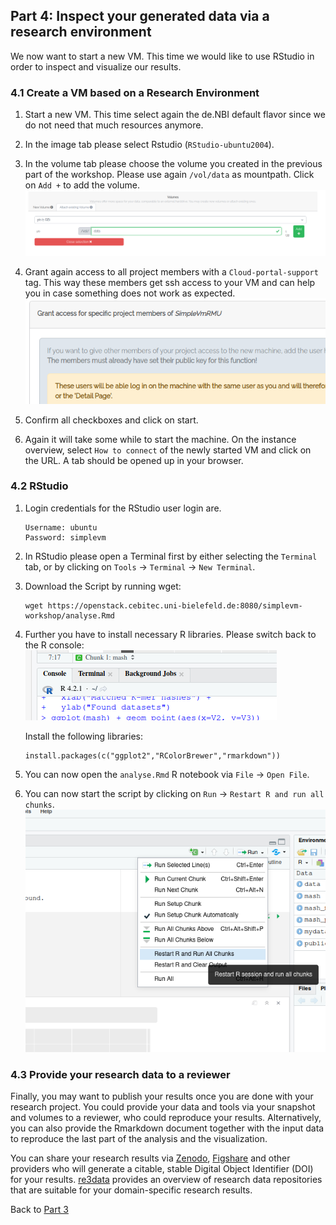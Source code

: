 ## Part 4: Inspect your generated data via a research environment

We now want to start a new VM. This time we would like to use RStudio 
in order to inspect and visualize our results.

### 4.1 Create a VM based on a Research Environment

1. Start a new VM. This time select again the de.NBI default flavor since
   we do not need that much resources anymore.

2. In the image tab please select Rstudio (`RStudio-ubuntu2004`).
   
3. In the volume tab please choose the volume you created
   in the previous part of the workshop.
   Please use again `/vol/data` as mountpath. Click on `Add +` to add the volume.
   ![](figures/reuseVolume.png)

4. Grant again access to all project members with a `Cloud-portal-support` tag.
   This way these members get ssh access to your VM and can help you in case
   something does not work as expected.
   ![](figures/grantAccess.png)

5. Confirm all checkboxes and click on start.

6. Again it will take some while to start the machine. On the instance overview, select `How to connect` of the newly started VM 
   and click on the URL. A tab should be opened up in your browser.

### 4.2 RStudio

1. Login credentials for the RStudio user login are.
   ```
   Username: ubuntu  
   Password: simplevm
   ```

2. In RStudio please open a Terminal first by either selecting the `Terminal` tab, or by clicking on
   `Tools` -> `Terminal` -> `New Terminal`.

3. Download the Script by running wget:
   ```
   wget https://openstack.cebitec.uni-bielefeld.de:8080/simplevm-workshop/analyse.Rmd
   ```   
   
4. Further you have to install necessary R libraries. Please switch back
   to the R console:
   ![](figures/rconsole.png)
   
   Install the following libraries: 
   ```
   install.packages(c("ggplot2","RColorBrewer","rmarkdown"))
   ```
5. You can now open the `analyse.Rmd` R notebook via `File` -> `Open File`.

6. You can now start the script by clicking on `Run` -> `Restart R and run all chunks`.
  ![](figures/runRScript.png)

### 4.3 Provide your research data to a reviewer

Finally, you may want to publish your results once you are done with your research project.
You could provide your data and tools via your snapshot and volumes to a reviewer,
who could reproduce your results. Alternatively, you can also provide the Rmarkdown document 
together with the input data to reproduce the last part of the analysis and the visualization.

You can share your research results via [Zenodo](https://zenodo.org/), [Figshare](https://figshare.com/)
and other providers who will generate a citable, stable Digital Object Identifier (DOI) for your results.
[re3data](https://www.re3data.org/) provides an overview of research data repositories that are suitable 
for your domain-specific research results.

Back to [Part 3](part3.md)
